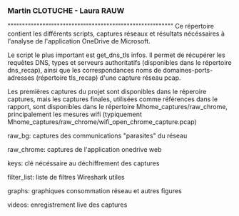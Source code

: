 ### Martin CLOTUCHE - Laura RAUW
"""""""""""""""""""""""""""""""""""""""""""""""""""""""""
Ce répertoire contient les différents scripts, captures réseaux et résultats nécéssaires à l'analyse de l'application OneDrive de Microsoft. 

Le script le plus important est get_dns_tls infos. Il permet de récupérer les requêtes DNS, types et serveurs authoritatifs (disponibles dans le répertoire dns_recap), ainsi que les correspondances noms de domaines-ports-adresses (répertoire tls_recap) d'une capture réseau pcap. 

Les premières captures du projet sont disponibles dans le réperoire captures, mais les captures finales, utilisées comme références dans le rapport, sont disponibles dans le répertoire Mhome_captures/raw_chrome, principalement les mesures wifi (typiquement Mhome_captures/raw_chrome/wifi_open_chrome_capture.pcap)

raw_bg: captures des communications "parasites" du réseau

raw_chrome: captures de l'application onedrive web

keys: clé nécéssaire au déchiffrement des captures

filter_list: liste de filtres Wireshark utiles

graphs: graphiques consommation réseau et autres figures

videos: enregistrement live des captures



